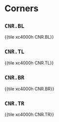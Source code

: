 # Corners


## `CNR.BL`

{{tile xc4000h CNR.BL}}


## `CNR.TL`

{{tile xc4000h CNR.TL}}


## `CNR.BR`

{{tile xc4000h CNR.BR}}


## `CNR.TR`

{{tile xc4000h CNR.TR}}
